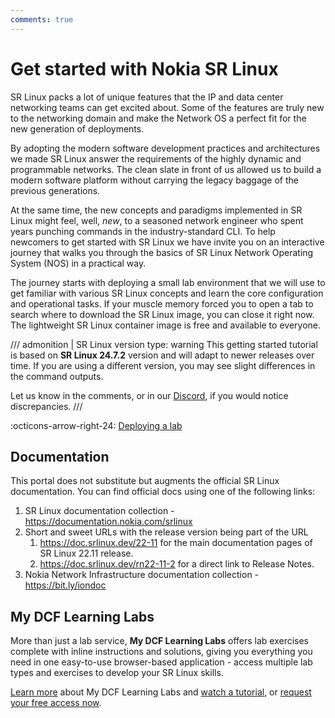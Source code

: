 ```yaml
---
comments: true
---
```


# Get started with Nokia SR Linux

SR Linux packs a lot of unique features that the IP and data center networking teams can get excited about. Some of the features are truly new to the networking domain and make the Network OS a perfect fit for the new generation of deployments.

By adopting the modern software development practices and architectures we made SR Linux answer the requirements of the highly dynamic and programmable networks. The clean slate in front of us allowed us to build a modern software platform without carrying the legacy baggage of the previous generations.

At the same time, the new concepts and paradigms implemented in SR Linux might feel, well, _new_, to a seasoned network engineer who spent years punching commands in the industry-standard CLI. To help newcomers to get started with SR Linux we have invite you on an interactive journey that walks you through the basics of SR Linux Network Operating System (NOS) in a practical way.

The journey starts with deploying a small lab environment that we will use to get familiar with various SR Linux concepts and learn the core configuration and operational tasks. If your muscle memory forced you to open a tab to search where to download the SR Linux image, you can close it right now. The lightweight SR Linux container image is free and available to everyone.

/// admonition | SR Linux version
    type: warning
This getting started tutorial is based on **SR Linux 24.7.2** version and will adapt to newer releases over time. If you are using a different version, you may see slight differences in the command outputs.

Let us know in the comments, or in our [Discord](https://discord.gg/tZvgjQ6PZf), if you would notice discrepancies.
///

:octicons-arrow-right-24: [Deploying a lab](lab.md)

## Documentation

This portal does not substitute but augments the official SR Linux documentation. You can find official docs using one of the following links:

1. SR Linux documentation collection - https://documentation.nokia.com/srlinux
2. Short and sweet URLs with the release version being part of the URL
    1. https://doc.srlinux.dev/22-11 for the main documentation pages of SR Linux 22.11 release.
    2. https://doc.srlinux.dev/rn22-11-2 for a direct link to Release Notes.
3. Nokia Network Infrastructure documentation collection - https://bit.ly/iondoc

## My DCF Learning Labs

More than just a lab service, **My DCF Learning Labs** offers lab exercises complete with inline instructions and solutions, giving you everything you need in one easy-to-use browser-based application - access multiple lab types and exercises to develop your SR Linux skills.

[Learn more](https://www.nokia.com/networks/training/dcf/my-dcf-learning-labs/?utm_source=Learn+SR+Linux) about My DCF Learning Labs and [watch a tutorial](https://www.youtube.com/watch?v=ycDNLoYrdko), or [request your free access now](https://forms.office.com/e/x8d1P1rdNt).
